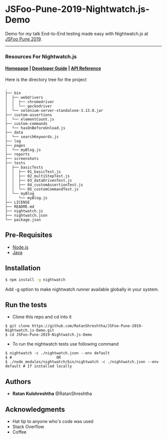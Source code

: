 # JSFoo-Pune-2019-Nightwatch.js-Demo

Demo for my talk End-to-End testing made easy with Nightwatch.js at [JSFoo Pune 2019](https://jsfoo.in/2019-pune/).

***
### Resources For Nightwatch.js
#### [Homepage](http://nightwatchjs.org) | [Developer Guide](http://nightwatchjs.org/guide) | [API Reference](http://nightwatchjs.org/api)


Here is the directory tree for the project

```
.
├── bin
│  ├── webdrivers
│  │  ├── chromedriver
│  │  └── geckodriver
│  └── selenium-server-standalone-3.13.0.jar
├── custom-assertions
│  └── elementCount.js
├── custom-commands
│  └── hasOnBeforeUnload.js
├── data
│  └── searchKeywords.js
├── log
├── pages
│  └── myBlog.js
├── reports
├── screenshots
├── tests
│  ├── basicTests
│  │  ├── 01_basicTest.js
│  │  ├── 02_multiStepTest.js
│  │  ├── 03_dataDrivenTest.js
│  │  ├── 04_customAssertionTest.js
│  │  └── 05_customCommandTest.js
│  └── myBlog
│     └── myBlog.js
├── LICENSE
├── README.md
├── nightwatch.js
├── nightwatch.json
└── package.json
```
## Pre-Requisites
- [Node.js](https://nodejs.org/en/download/)
- [Java](https://www.oracle.com/technetwork/java/javase/downloads/jre8-downloads-2133155.html)


## Installation
```bash
$ npm install -g nightwatch
```
Add -g option to make nightwatch runner available globally in your system.

## Run the tests

- Clone this repo and cd into it
```
$ git clone https://github.com/RatanShreshtha/JSFoo-Pune-2019-Nightwatch.js-Demo.git
$ cd JSFoo-Pune-2019-Nightwatch.js-Demo
```

- To run the nightwatch tests use following command
```
$ nightwatch -c ./nightwatch.json --env default
$ #                    OR
$ ./node_modules/nightwatch/bin/nightwatch -c ./nightwatch.json --env default # If installed locally
```

## Authors
- **Ratan Kulshreshtha** @RatanShreshtha

## Acknowledgments

- Hat tip to anyone who's code was used
- Stack Overflow
- Coffee
